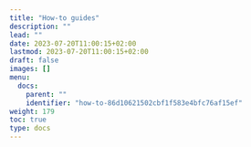 ```yaml
---
title: "How-to guides"
description: ""
lead: ""
date: 2023-07-20T11:00:15+02:00
lastmod: 2023-07-20T11:00:15+02:00
draft: false
images: []
menu:
  docs:
    parent: ""
    identifier: "how-to-86d10621502cbf1f583e4bfc76af15ef"
weight: 179
toc: true
type: docs
---
```

